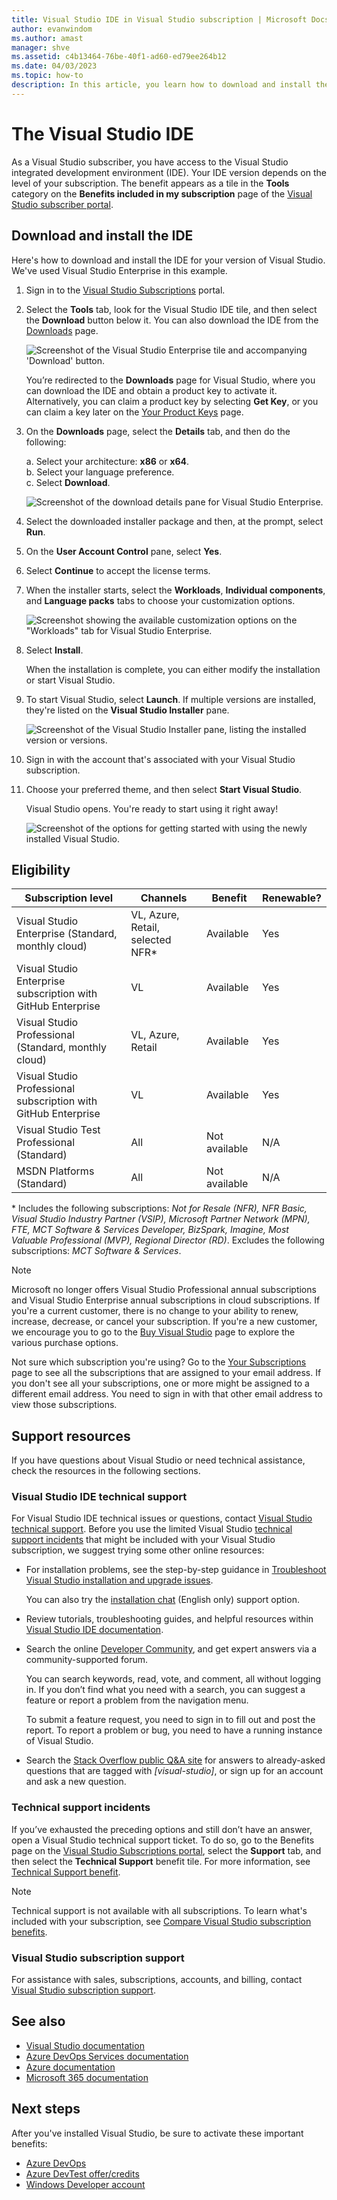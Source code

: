 ```yaml
---
title: Visual Studio IDE in Visual Studio subscription | Microsoft Docs
author: evanwindom
ms.author: amast
manager: shve
ms.assetid: c4b13464-76be-40f1-ad60-ed79ee264b12
ms.date: 04/03/2023
ms.topic: how-to
description: In this article, you learn how to download and install the Visual Studio IDE that's included in your Visual Studio subscription.
---
```


# The Visual Studio IDE

As a Visual Studio subscriber, you have access to the Visual Studio integrated development environment (IDE). Your IDE version depends on the level of your subscription. The benefit appears as a tile in the **Tools** category on the **Benefits included in my subscription** page of the [Visual Studio subscriber portal](https://my.visualstudio.com/benefits?wt.mc_id=o~msft~docs).

## Download and install the IDE

Here's how to download and install the IDE for your version of Visual Studio. We've used Visual Studio Enterprise in this example.

1. Sign in to the [Visual Studio Subscriptions](https://my.visualstudio.com/benefits?wt.mc_id=o~msft~docs) portal.

1. Select the **Tools** tab, look for the Visual Studio IDE tile, and then select the **Download** button below it. You can also download the IDE from the [Downloads](https://my.visualstudio.com/downloads?wt.mc_id=o~msft~docs) page.

   ![Screenshot of the Visual Studio Enterprise tile and accompanying 'Download' button.](_img/vs-ide-experience/vs-ide-tile.png "Screenshot of the Visual Studio Enterprise tile and accompanying Download button.")

   You’re redirected to the **Downloads** page for Visual Studio, where you can download the IDE and obtain a product key to activate it. Alternatively, you can claim a product key by selecting **Get Key**, or you can claim a key later on the [Your Product Keys](https://my.visualstudio.com/productkeys) page.

1. On the **Downloads** page, select the **Details** tab, and then do the following:

   a. Select your architecture: **x86** or **x64**.  
   b. Select your language preference.  
   c. Select **Download**.

   ![Screenshot of the download details pane for Visual Studio Enterprise.](_img/vs-ide-experience/vs-ide-download-details.png "Screenshot of the download details pane for Visual Studio Enterprise.")

1. Select the downloaded installer package and then, at the prompt, select **Run**.

1. On the **User Account Control** pane, select **Yes**.

1. Select **Continue** to accept the license terms.

1. When the installer starts, select the **Workloads**, **Individual components**, and **Language packs** tabs to choose your customization options.

   ![Screenshot showing the available customization options on the "Workloads" tab for Visual Studio Enterprise.](_img/vs-ide-experience/vs-ide-customize-install-cropped.png "Screenshot showing the available customization options on the Workloads tab for Visual Studio Enterprise.")

1. Select **Install**.

   When the installation is complete, you can either modify the installation or start Visual Studio. 

1. To start Visual Studio, select **Launch**. If multiple versions are installed, they're listed on the **Visual Studio Installer** pane.

   ![Screenshot of the Visual Studio Installer pane, listing the installed version or versions.](_img/vs-ide-experience/vs-ide-versions.png "Screenshot of the Visual Studio Installer pane, listing the installed version or versions.")

1. Sign in with the account that's associated with your Visual Studio subscription.

1. Choose your preferred theme, and then select **Start Visual Studio**.

   Visual Studio opens. You're ready to start using it right away!

   ![Screenshot of the options for getting started with using the newly installed Visual Studio.](_img/vs-ide-experience/vs-ide-start-cropped.png "Screenshot of the options for getting started with using the newly installed Visual Studio.")


## Eligibility

| Subscription level | Channels | Benefit | Renewable? |
| --- | --- | --- | --- |
| Visual Studio Enterprise (Standard, monthly cloud) | VL, Azure, Retail,  selected NFR\* | Available | Yes |
| Visual Studio Enterprise subscription with GitHub Enterprise | VL | Available | Yes |
| Visual Studio Professional (Standard, monthly cloud) | VL, Azure, Retail | Available | Yes |
| Visual Studio Professional subscription with GitHub Enterprise | VL | Available | Yes |
| Visual Studio Test Professional (Standard) | All | Not available | N/A |
| MSDN Platforms (Standard) | All | Not available | N/A |

\*  Includes the following subscriptions: *Not for Resale (NFR), NFR Basic, Visual Studio Industry Partner (VSIP), Microsoft Partner Network (MPN), FTE, MCT Software & Services Developer, BizSpark, Imagine, Most Valuable Professional (MVP), Regional Director (RD)*. Excludes the following subscriptions: *MCT Software & Services*.

> [!NOTE]
> Microsoft no longer offers Visual Studio Professional annual subscriptions and Visual Studio Enterprise annual subscriptions in cloud subscriptions. If you're a current customer, there is no change to your ability to renew, increase, decrease, or cancel your subscription. If you're a new customer, we encourage you to go to the [Buy Visual Studio](https://visualstudio.microsoft.com/vs/pricing/) page to explore the various purchase options.

Not sure which subscription you're using?  Go to the [Your Subscriptions](https://my.visualstudio.com/subscriptions?wt.mc_id=o~msft~docs) page to see all the subscriptions that are assigned to your email address. If you don't see all your subscriptions, one or more might be assigned to a different email address. You need to sign in with that other email address to view those subscriptions.

## Support resources

If you have questions about Visual Studio or need technical assistance, check the resources in the following sections.

### Visual Studio IDE technical support

For Visual Studio IDE technical issues or questions, contact [Visual Studio technical support](https://visualstudio.microsoft.com/vs/support/). Before you use the limited Visual Studio [technical support incidents](vs-tech-support.md) that might be included with your Visual Studio subscription, we suggest trying some other online resources:

+ For installation problems, see the step-by-step guidance in [Troubleshoot Visual Studio installation and upgrade issues](https://learn.microsoft.com/visualstudio/install/troubleshooting-installation-issues). 

   You can also try the [installation chat](https://visualstudio.microsoft.com/vs/support/#talktous) (English only) support option.

+ Review tutorials, troubleshooting guides, and helpful resources within [Visual Studio IDE documentation](https://learn.microsoft.com/visualstudio/ide/).

+ Search the online [Developer Community](https://developercommunity.visualstudio.com/), and get expert answers via a community-supported forum. 
   
   You can search keywords, read, vote, and comment, all without logging in. If you don’t find what you need with a search, you can suggest a feature or report a problem from the navigation menu. 
   
   To submit a feature request, you need to sign in to fill out and post the report. To report a problem or bug, you need to have a running instance of Visual Studio.

+ Search the [Stack Overflow public Q&A site](https://stackoverflow.com/questions/tagged/visual-studio?tab=Newest) for answers to already-asked questions that are tagged with *\[visual-studio]*, or sign up for an account and ask a new question.

### Technical support incidents

If you’ve exhausted the preceding options and still don’t have an answer, open a Visual Studio technical support ticket. To do so, go to the Benefits page on the [Visual Studio Subscriptions portal](https://my.visualstudio.com/Benefits), select the **Support** tab, and then select the **Technical Support** benefit tile. For more information, see [Technical Support benefit](vs-tech-support.md). 

> [!NOTE]
> Technical support is not available with all subscriptions. To learn what's included with your subscription, see [Compare Visual Studio subscription benefits](https://visualstudio.microsoft.com/vs/benefits/#azure?cat=visual-studio-enterprise-subscription).

### Visual Studio subscription support
For assistance with sales, subscriptions, accounts, and billing, contact [Visual Studio subscription support](https://my.visualstudio.com/gethelp).

## See also

+ [Visual Studio documentation](/visualstudio/)
+ [Azure DevOps Services documentation](/azure/devops/)
+ [Azure documentation](/azure/)
+ [Microsoft 365 documentation](/microsoft-365/)

## Next steps

After you've installed Visual Studio, be sure to activate these important benefits:

+ [Azure DevOps](vs-azure-devops.md)
+ [Azure DevTest offer/credits](/azure/devtest/offer/)
+ [Windows Developer account](vs-windows-dev.md)
